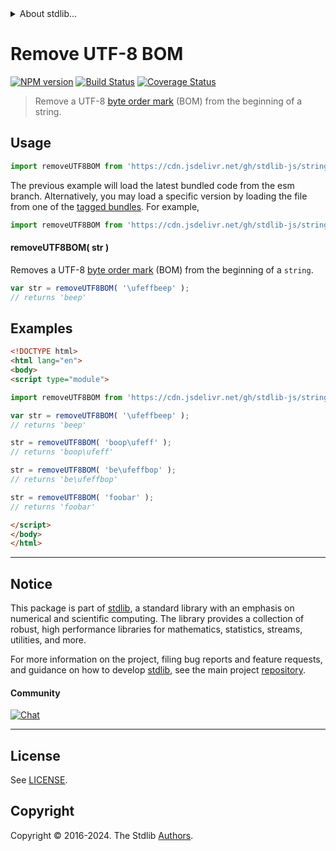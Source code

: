 <!--

@license Apache-2.0

Copyright (c) 2018 The Stdlib Authors.

Licensed under the Apache License, Version 2.0 (the "License");
you may not use this file except in compliance with the License.
You may obtain a copy of the License at

   http://www.apache.org/licenses/LICENSE-2.0

Unless required by applicable law or agreed to in writing, software
distributed under the License is distributed on an "AS IS" BASIS,
WITHOUT WARRANTIES OR CONDITIONS OF ANY KIND, either express or implied.
See the License for the specific language governing permissions and
limitations under the License.

-->


<details>
  <summary>
    About stdlib...
  </summary>
  <p>We believe in a future in which the web is a preferred environment for numerical computation. To help realize this future, we've built stdlib. stdlib is a standard library, with an emphasis on numerical and scientific computation, written in JavaScript (and C) for execution in browsers and in Node.js.</p>
  <p>The library is fully decomposable, being architected in such a way that you can swap out and mix and match APIs and functionality to cater to your exact preferences and use cases.</p>
  <p>When you use stdlib, you can be absolutely certain that you are using the most thorough, rigorous, well-written, studied, documented, tested, measured, and high-quality code out there.</p>
  <p>To join us in bringing numerical computing to the web, get started by checking us out on <a href="https://github.com/stdlib-js/stdlib">GitHub</a>, and please consider <a href="https://opencollective.com/stdlib">financially supporting stdlib</a>. We greatly appreciate your continued support!</p>
</details>

# Remove UTF-8 BOM

[![NPM version][npm-image]][npm-url] [![Build Status][test-image]][test-url] [![Coverage Status][coverage-image]][coverage-url] <!-- [![dependencies][dependencies-image]][dependencies-url] -->

> Remove a UTF-8 [byte order mark][bom] (BOM) from the beginning of a string.

<section class="intro">

</section>

<!-- /.intro -->



<section class="usage">

## Usage

```javascript
import removeUTF8BOM from 'https://cdn.jsdelivr.net/gh/stdlib-js/string-remove-utf8-bom@esm/index.mjs';
```
The previous example will load the latest bundled code from the esm branch. Alternatively, you may load a specific version by loading the file from one of the [tagged bundles](https://github.com/stdlib-js/string-remove-utf8-bom/tags). For example,

```javascript
import removeUTF8BOM from 'https://cdn.jsdelivr.net/gh/stdlib-js/string-remove-utf8-bom@v0.2.1-esm/index.mjs';
```

#### removeUTF8BOM( str )

Removes a UTF-8 [byte order mark][bom] (BOM) from the beginning of a `string`.

```javascript
var str = removeUTF8BOM( '\ufeffbeep' );
// returns 'beep'
```

</section>

<!-- /.usage -->

<section class="examples">

## Examples

<!-- eslint no-undef: "error" -->

```html
<!DOCTYPE html>
<html lang="en">
<body>
<script type="module">

import removeUTF8BOM from 'https://cdn.jsdelivr.net/gh/stdlib-js/string-remove-utf8-bom@esm/index.mjs';

var str = removeUTF8BOM( '\ufeffbeep' );
// returns 'beep'

str = removeUTF8BOM( 'boop\ufeff' );
// returns 'boop\ufeff'

str = removeUTF8BOM( 'be\ufeffbop' );
// returns 'be\ufeffbop'

str = removeUTF8BOM( 'foobar' );
// returns 'foobar'

</script>
</body>
</html>
```

</section>

<!-- /.examples -->



<!-- Section for related `stdlib` packages. Do not manually edit this section, as it is automatically populated. -->

<section class="related">

</section>

<!-- /.related -->

<!-- Section for all links. Make sure to keep an empty line after the `section` element and another before the `/section` close. -->


<section class="main-repo" >

* * *

## Notice

This package is part of [stdlib][stdlib], a standard library with an emphasis on numerical and scientific computing. The library provides a collection of robust, high performance libraries for mathematics, statistics, streams, utilities, and more.

For more information on the project, filing bug reports and feature requests, and guidance on how to develop [stdlib][stdlib], see the main project [repository][stdlib].

#### Community

[![Chat][chat-image]][chat-url]

---

## License

See [LICENSE][stdlib-license].


## Copyright

Copyright &copy; 2016-2024. The Stdlib [Authors][stdlib-authors].

</section>

<!-- /.stdlib -->

<!-- Section for all links. Make sure to keep an empty line after the `section` element and another before the `/section` close. -->

<section class="links">

[npm-image]: http://img.shields.io/npm/v/@stdlib/string-remove-utf8-bom.svg
[npm-url]: https://npmjs.org/package/@stdlib/string-remove-utf8-bom

[test-image]: https://github.com/stdlib-js/string-remove-utf8-bom/actions/workflows/test.yml/badge.svg?branch=v0.2.1
[test-url]: https://github.com/stdlib-js/string-remove-utf8-bom/actions/workflows/test.yml?query=branch:v0.2.1

[coverage-image]: https://img.shields.io/codecov/c/github/stdlib-js/string-remove-utf8-bom/main.svg
[coverage-url]: https://codecov.io/github/stdlib-js/string-remove-utf8-bom?branch=main

<!--

[dependencies-image]: https://img.shields.io/david/stdlib-js/string-remove-utf8-bom.svg
[dependencies-url]: https://david-dm.org/stdlib-js/string-remove-utf8-bom/main

-->

[chat-image]: https://img.shields.io/gitter/room/stdlib-js/stdlib.svg
[chat-url]: https://app.gitter.im/#/room/#stdlib-js_stdlib:gitter.im

[stdlib]: https://github.com/stdlib-js/stdlib

[stdlib-authors]: https://github.com/stdlib-js/stdlib/graphs/contributors

[cli-section]: https://github.com/stdlib-js/string-remove-utf8-bom#cli
[cli-url]: https://github.com/stdlib-js/string-remove-utf8-bom/tree/cli
[@stdlib/string-remove-utf8-bom]: https://github.com/stdlib-js/string-remove-utf8-bom/tree/main

[umd]: https://github.com/umdjs/umd
[es-module]: https://developer.mozilla.org/en-US/docs/Web/JavaScript/Guide/Modules

[deno-url]: https://github.com/stdlib-js/string-remove-utf8-bom/tree/deno
[deno-readme]: https://github.com/stdlib-js/string-remove-utf8-bom/blob/deno/README.md
[umd-url]: https://github.com/stdlib-js/string-remove-utf8-bom/tree/umd
[umd-readme]: https://github.com/stdlib-js/string-remove-utf8-bom/blob/umd/README.md
[esm-url]: https://github.com/stdlib-js/string-remove-utf8-bom/tree/esm
[esm-readme]: https://github.com/stdlib-js/string-remove-utf8-bom/blob/esm/README.md
[branches-url]: https://github.com/stdlib-js/string-remove-utf8-bom/blob/main/branches.md

[stdlib-license]: https://raw.githubusercontent.com/stdlib-js/string-remove-utf8-bom/main/LICENSE

[bom]: https://en.wikipedia.org/wiki/Byte_order_mark#UTF-8

[standard-streams]: https://en.wikipedia.org/wiki/Standard_streams

</section>

<!-- /.links -->
